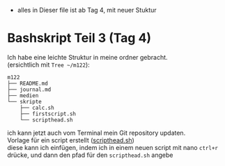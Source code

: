 - alles in Dieser file ist ab Tag 4, mit neuer Stuktur
# Bashskript Teil 3 (Tag 4)
Ich habe eine leichte Struktur in meine ordner gebracht.  
(ersichtlich mit `Tree ~/m122`): 
```
m122
├── README.md
├── journal.md
├── medien
└── skripte
    ├── calc.sh
    ├── firstscript.sh
    └── scripthead.sh
```  

ich kann jetzt auch vom Terminal mein Git repository updaten.  
Vorlage für ein script erstellt ([scripthead.sh](skripte/scripthead.sh))  
	diese kann ich einfügen, indem ich in einem neuen script mit nano `ctrl+r` drücke, und dann den pfad für den `scripthead.sh` angebe



